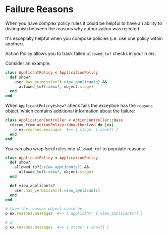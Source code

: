 # Failure Reasons

When you have complex policy rules it could be helpful to have an ability to distinguish between the reasons why authorization was rejected.

It's escepially helpful when you compose policies (i.e. use one policy within another).

Action Policy allows you to track failed `allowed_to?` checks in your rules.

Consider an example:

```ruby
class ApplicantPolicy < ApplicationPolicy
  def show?
    user.has_permission?(:view_applicants) &&
      allowed_to?(:show?, object.stage)
  end
end
```

When `ApplicantPolicy#show?` check fails the exception has the `reasons` object, which contains additional information about the failure:

```ruby
class ApplicationController < ActionController::Base
  rescue_from ActionPolicy::Unauthorized do |ex|
    p ex.reasons.messages  #=> { stage: [:show?] }
  end
end
```

You can also wrap _local_ rules into `allowed_to?` to populate reasons:

```ruby
class ApplicantPolicy < ApplicationPolicy
  def show?
    allowed_to?(:view_applicants?) &&
      allowed_to?(:show?, object.stage)
  end

  def view_applicants?
    user.has_permission?(:view_applicants)
  end
end

# then the reasons object could be
p ex.reasons.messages  #=> { applicant: [:view_applicants?] }

# or
p ex.reasons.messages  #=> { stage: [:show?] }
```

